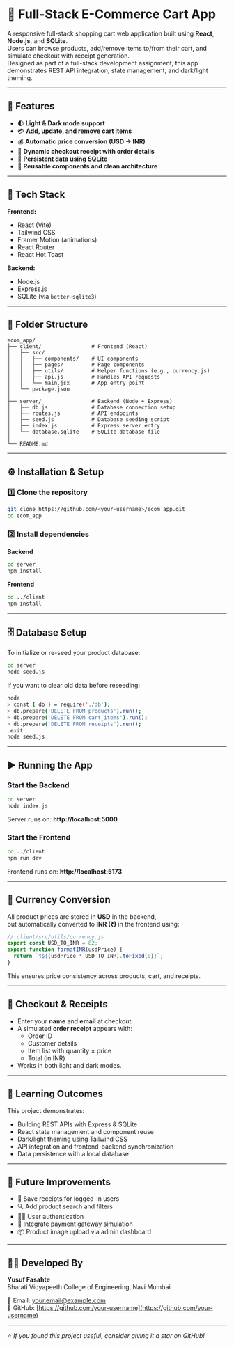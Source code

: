 # 🛒 Full-Stack E-Commerce Cart App

A responsive full-stack shopping cart web application built using **React**, **Node.js**, and **SQLite**.  
Users can browse products, add/remove items to/from their cart, and simulate checkout with receipt generation.  
Designed as part of a full-stack development assignment, this app demonstrates REST API integration, state management, and dark/light theming.

---

## 🚀 Features

- 🌓 **Light & Dark mode support**
- 💳 **Add, update, and remove cart items**
- 💰 **Automatic price conversion (USD → INR)**
- 🧾 **Dynamic checkout receipt with order details**
- 💾 **Persistent data using SQLite**
- 🔄 **Reusable components and clean architecture**

---

## 🧩 Tech Stack

**Frontend:**

- React (Vite)
- Tailwind CSS
- Framer Motion (animations)
- React Router
- React Hot Toast

**Backend:**

- Node.js
- Express.js
- SQLite (via `better-sqlite3`)

---

## 📁 Folder Structure

```
ecom_app/
├── client/                # Frontend (React)
│   ├── src/
│   │   ├── components/    # UI components
│   │   ├── pages/         # Page components
│   │   ├── utils/         # Helper functions (e.g., currency.js)
│   │   ├── api.js         # Handles API requests
│   │   └── main.jsx       # App entry point
│   └── package.json
│
├── server/                # Backend (Node + Express)
│   ├── db.js              # Database connection setup
│   ├── routes.js          # API endpoints
│   ├── seed.js            # Database seeding script
│   ├── index.js           # Express server entry
│   └── database.sqlite    # SQLite database file
│
└── README.md
```

---

## ⚙️ Installation & Setup

### 1️⃣ Clone the repository

```bash
git clone https://github.com/<your-username>/ecom_app.git
cd ecom_app
```

### 2️⃣ Install dependencies

**Backend**

```bash
cd server
npm install
```

**Frontend**

```bash
cd ../client
npm install
```

---

## 🗄️ Database Setup

To initialize or re-seed your product database:

```bash
cd server
node seed.js
```

If you want to clear old data before reseeding:

```bash
node
> const { db } = require('./db');
> db.prepare('DELETE FROM products').run();
> db.prepare('DELETE FROM cart_items').run();
> db.prepare('DELETE FROM receipts').run();
.exit
node seed.js
```

---

## ▶️ Running the App

### Start the Backend

```bash
cd server
node index.js
```

Server runs on: **http://localhost:5000**

### Start the Frontend

```bash
cd ../client
npm run dev
```

Frontend runs on: **http://localhost:5173**

---

## 💱 Currency Conversion

All product prices are stored in **USD** in the backend,  
but automatically converted to **INR (₹)** in the frontend using:

```js
// client/src/utils/currency.js
export const USD_TO_INR = 82;
export function formatINR(usdPrice) {
  return `₹${(usdPrice * USD_TO_INR).toFixed(0)}`;
}
```

This ensures price consistency across products, cart, and receipts.

---

## 🧾 Checkout & Receipts

- Enter your **name** and **email** at checkout.
- A simulated **order receipt** appears with:
  - Order ID
  - Customer details
  - Item list with quantity × price
  - Total (in INR)
- Works in both light and dark modes.

---

## 🧠 Learning Outcomes

This project demonstrates:

- Building REST APIs with Express & SQLite
- React state management and component reuse
- Dark/light theming using Tailwind CSS
- API integration and frontend-backend synchronization
- Data persistence with a local database

---

## 🧰 Future Improvements

- 🧾 Save receipts for logged-in users
- 🔍 Add product search and filters
- 🧑‍💻 User authentication
- 💸 Integrate payment gateway simulation
- 📦 Product image upload via admin dashboard

---

## 👨‍💻 Developed By

**Yusuf Fasahte**  
Bharati Vidyapeeth College of Engineering, Navi Mumbai

📧 Email: your.email@example.com  
💼 GitHub: [https://github.com/your-username](https://github.com/your-username)

---

⭐ _If you found this project useful, consider giving it a star on GitHub!_

